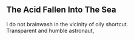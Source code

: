The Acid Fallen Into The Sea
----------------------------
I do not brainwash in the vicinity of oily shortcut.  
Transparent and humble astronaut,  
